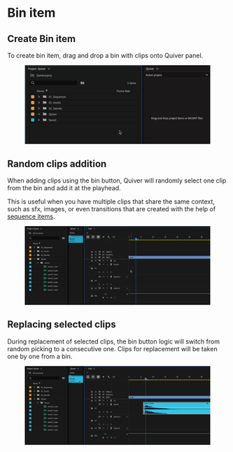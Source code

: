 # Bin item

## Create Bin item

To create bin item, drag and drop a bin with clips onto Quiver panel.

<figure><img src="../../.gitbook/assets/Quiver_add_bin_item.gif" alt=""><figcaption></figcaption></figure>

## Random clips addition

When adding clips using the bin button, Quiver will randomly select one clip from the bin and add it at the playhead.

This is useful when you have multiple clips that share the same context, such as sfx, images, or even transitions that are created with the help of [sequence items](sequence-item-group-of-clips.md).

<figure><img src="../../.gitbook/assets/Quiver_bin_random.gif" alt=""><figcaption></figcaption></figure>

## Replacing selected clips

During replacement of selected clips, the bin button logic will switch from random picking to a consecutive one. Clips for replacement will be taken one by one from a bin.

<figure><img src="../../.gitbook/assets/Quiver_bin_consecutive.gif" alt=""><figcaption></figcaption></figure>

